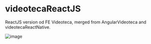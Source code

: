 # videotecaReactJS

ReactJS version od FE Videoteca, merged from AngularVideoteca and videotecaReactNative.

![image](https://github.com/damko81/videotecaReactJS/assets/162964541/c1bfa6c2-4c52-4de1-8908-d52bc83d1ff6)



